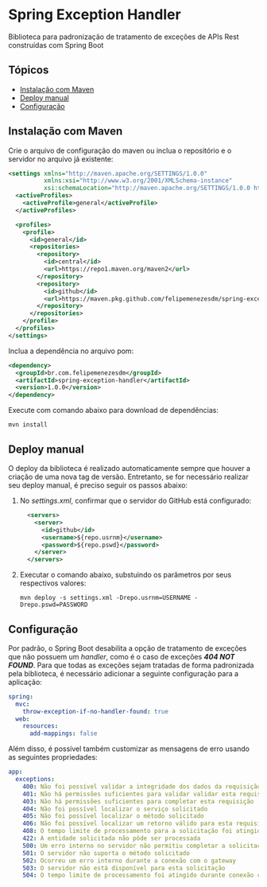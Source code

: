 # Spring Exception Handler
Biblioteca para padronização de tratamento de exceções de APIs Rest construídas com Spring Boot

## Tópicos
- [Instalação com Maven](#instalação-com-maven)
- [Deploy manual](#deploy-manual)
- [Configuração](#configuração)

## Instalação com Maven
Crie o arquivo de configuração do maven ou inclua o repositório e o servidor no arquivo já existente:
```xml
<settings xmlns="http://maven.apache.org/SETTINGS/1.0.0" 
          xmlns:xsi="http://www.w3.org/2001/XMLSchema-instance" 
          xsi:schemaLocation="http://maven.apache.org/SETTINGS/1.0.0 http://maven.apache.org/xsd/settings-1.0.0.xsd">
  <activeProfiles>
    <activeProfile>general</activeProfile>
  </activeProfiles>

  <profiles>
    <profile>
      <id>general</id>
      <repositories>
        <repository>
          <id>central</id>
          <url>https://repo1.maven.org/maven2</url>
        </repository>
        <repository>
          <id>github</id>
          <url>https://maven.pkg.github.com/felipemenezesdm/spring-exception-handler</url>
        </repository>
      </repositories>
    </profile>
  </profiles>
</settings>
```

Inclua a dependência no arquivo pom:
```xml
<dependency>
  <groupId>br.com.felipemenezesdm</groupId>
  <artifactId>spring-exception-handler</artifactId>
  <version>1.0.0</version>
</dependency>
```

Execute com comando abaixo para download de dependências:
```
mvn install
```

## Deploy manual
O deploy da biblioteca é realizado automaticamente sempre que houver a criação de uma nova tag de versão. Entretanto, se for necessário realizar seu deploy manual, é preciso seguir os passos abaixo:

1. No _settings.xml_, confirmar que o servidor do GitHub está configurado:
    ```xml
      <servers>
        <server>
          <id>github</id>
          <username>${repo.usrnm}</username>
          <password>${repo.pswd}</password>
        </server>
      </servers>
    ```
2. Executar o comando abaixo, substuindo os parâmetros por seus respectivos valores:
    ```
    mvn deploy -s settings.xml -Drepo.usrnm=USERNAME -Drepo.pswd=PASSWORD
    ```

## Configuração
Por padrão, o Spring Boot desabilita a opção de tratamento de exceções que não possuem um _handler_, como é o caso de exceções _**404 NOT FOUND**_. Para que todas as exceções sejam tratadas de forma padronizada pela biblioteca, é necessário adicionar a seguinte configuração para a aplicação:
```yaml
spring:
  mvc:
    throw-exception-if-no-handler-found: true
  web:
    resources:
      add-mappings: false
```

Além disso, é possível também customizar as mensagens de erro usando as seguintes propriedades:
```yaml
app:
  exceptions:
    400: Não foi possível validar a integridade dos dados da requisição
    401: Não há permissões suficientes para validar validar esta requisição
    403: Não há permissões suficientes para completar esta requisição
    404: Não foi possível localizar o serviço solicitado
    405: Não foi possível localizar o método solicitado
    406: Não foi possível localizar um retorno válido para esta requisição
    408: O tempo limite de processamento para a solicitação foi atingido
    422: A entidade solicitada não pôde ser processada
    500: Um erro interno no servidor não permitiu completar a solicitação
    501: O servidor não suporta o método solicitado
    502: Ocorreu um erro interno durante a conexão com o gateway
    503: O servidor não está disponível para esta solicitação
    504: O tempo limite de processamento foi atingido durante conexão com o gateway
```